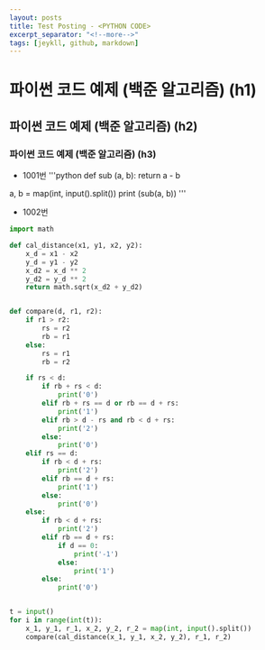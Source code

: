 ```yaml
---
layout: posts
title: Test Posting - <PYTHON CODE>
excerpt_separator: "<!--more-->"
tags: [jeykll, github, markdown]
---
```

# 파이썬 코드 예제 (백준 알고리즘) (h1)
## 파이썬 코드 예제 (백준 알고리즘) (h2)
### 파이썬 코드 예제 (백준 알고리즘) (h3)

* 1001번
'''python
def sub (a, b):
    return a - b

a, b = map(int, input().split())
print (sub(a, b))
'''

* 1002번
```python
import math

def cal_distance(x1, y1, x2, y2):
    x_d = x1 - x2
    y_d = y1 - y2
    x_d2 = x_d ** 2
    y_d2 = y_d ** 2
    return math.sqrt(x_d2 + y_d2)


def compare(d, r1, r2):
    if r1 > r2:
        rs = r2
        rb = r1
    else:
        rs = r1
        rb = r2

    if rs < d:
        if rb + rs < d:
            print('0')
        elif rb + rs == d or rb == d + rs:
            print('1')
        elif rb > d - rs and rb < d + rs:
            print('2')
        else:
            print('0')
    elif rs == d:
        if rb < d + rs:
            print('2')
        elif rb == d + rs:
            print('1')
        else:
            print('0')
    else:
        if rb < d + rs:
            print('2')
        elif rb == d + rs:
            if d == 0:
                print('-1')
            else:
                print('1')
        else:
            print('0')


t = input()
for i in range(int(t)):
    x_1, y_1, r_1, x_2, y_2, r_2 = map(int, input().split())
    compare(cal_distance(x_1, y_1, x_2, y_2), r_1, r_2)
```

